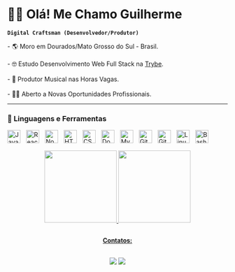 # 🐱‍💻 Olá! Me Chamo Guilherme

**`Digital Craftsman (Desenvolvedor/Produtor)`**

<p align="left">
- 🌎 Moro em Dourados/Mato Grosso do Sul - Brasil.
<br><br>
- 🤓 Estudo Desenvolvimento Web Full Stack na <a href="https://www.betrybe.com/" target="_blank">Trybe</a>.
<br><br>
- 🎹 Produtor Musical nas Horas Vagas.
<br><br>
- 👨‍💻 Aberto a Novas Oportunidades Profissionais.
</p>

---

### 🧰 Linguagens e Ferramentas
<img align="left" alt="JavaScript" width="30px" style="padding-right:10px;" src="https://cdn.jsdelivr.net/gh/devicons/devicon/icons/javascript/javascript-plain.svg" />
<img align="left" alt="React" width="30px" style="padding-right:10px;" src="https://cdn.jsdelivr.net/gh/devicons/devicon/icons/react/react-original.svg" />
<img align="left" alt="NodeJS" width="30px" style="padding-right:10px;" src="https://cdn.jsdelivr.net/gh/devicons/devicon/icons/nodejs/nodejs-original.svg" />
<img align="left" alt="HTML" width="30px" style="padding-right:10px;" src="https://cdn.jsdelivr.net/gh/devicons/devicon/icons/html5/html5-plain.svg" />
<img align="left" alt="CSS" width="30px" style="padding-right:10px;" src="https://cdn.jsdelivr.net/gh/devicons/devicon/icons/css3/css3-plain.svg" />
<img align="left" alt="Docker" width="30px" style="padding-right:10px;" src="https://cdn.jsdelivr.net/gh/devicons/devicon/icons/docker/docker-plain.svg" />
<img align="left" alt="MySQL" width="30px" style="padding-right:10px;" src="https://cdn.jsdelivr.net/gh/devicons/devicon/icons/mysql/mysql-original.svg" />
<img align="left" alt="Git" width="30px" style="padding-right:10px;" src="https://cdn.jsdelivr.net/gh/devicons/devicon/icons/git/git-original.svg" />
<img align="left" alt="GitHub" width="30px" style="padding-right:10px;" src="https://cdn.jsdelivr.net/gh/devicons/devicon/icons/github/github-original.svg" />
<img align="left" alt="Linux" width="30px" style="padding-right:10px;" src="https://cdn.jsdelivr.net/gh/devicons/devicon/icons/linux/linux-original.svg" />
<img align="left" alt="Bash" width="30px" style="padding-right:10px;" src="https://cdn.jsdelivr.net/gh/devicons/devicon/icons/bash/bash-original.svg" />
<br />

##

<div align="center">
  <a href="https://github.com/guilhermepallma">
  <img height="165em" src="https://github-readme-stats.vercel.app/api?username=guilhermepallma&show_icons=true&theme=merko&include_all_commits=true&count_private=true"/>
  <img height="165em" src="https://github-readme-stats.vercel.app/api/top-langs/?username=guilhermepallma&=anuraghazra&layout=compact&theme=merko"/>
</div>

##

<div align="center">
<b>Contatos:<b>
<br>
<br>
<p align="center">
  <a href = "mailto:guilhermepallma@gmail.com"><img src="https://img.shields.io/badge/Gmail-D14836?style=for-the-badge&logo=gmail&logoColor=white"></a>
  <a href="https://www.linkedin.com/in/guilhermepallma" target="_blank"><img src="https://img.shields.io/badge/-LinkedIn-%230077B5?style=for-the-badge&logo=linkedin&logoColor=white" target="_blank"></a>
</p>

</div>
